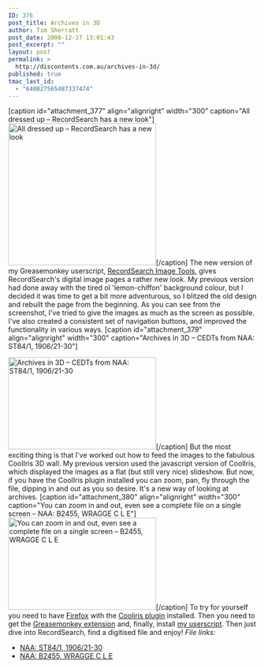 ```yaml
---
ID: 376
post_title: Archives in 3D
author: Tim Sherratt
post_date: 2008-12-17 13:01:43
post_excerpt: ""
layout: post
permalink: >
  http://discontents.com.au/archives-in-3d/
published: true
tmac_last_id:
  - "640027565487337474"
---
```

[caption id="attachment_377" align="alignright" width="300" caption="All dressed up – RecordSearch has a new look"][<img class="size-medium wp-image-377" title="userscript-screenshot1" src="http://discontents.com.au/wp-content/uploads/2008/12/userscript-screenshot1-300x288.jpg" alt="All dressed up – RecordSearch has a new look" width="300" height="288" />][1][/caption] The new version of my Greasemonkey userscript, [RecordSearch Image Tools][2], gives RecordSearch's digital image pages a rather new look. My previous version had done away with the tired ol 'lemon-chiffon' background colour, but I decided it was time to get a bit more adventurous, so I blitzed the old design and rebuilt the page from the beginning. As you can see from the screenshot, I've tried to give the images as much as the screen as possible. I've also created a consistent set of navigation buttons, and improved the functionality in various ways.<!--more--> [caption id="attachment_379" align="alignright" width="300" caption="Archives in 3D – CEDTs from NAA: ST84/1, 1906/21-30"]

[<img class="size-medium wp-image-379" title="3dwall-screenshot1" src="http://discontents.com.au/wp-content/uploads/2008/12/3dwall-screenshot1-300x187.jpg" alt="Archives in 3D – CEDTs from NAA: ST84/1, 1906/21-30" width="300" height="187" />][3][/caption] But the most exciting thing is that I've worked out how to feed the images to the fabulous CoolIris 3D wall. My previous version used the javascript version of CoolIris, which displayed the images as a flat (but still very nice) slideshow. But now, if you have the CoolIris plugin installed you can zoom, pan, fly through the file, dipping in and out as you so desire. It's a new way of looking at archives. [caption id="attachment_380" align="alignright" width="300" caption="You can zoom in and out, even see a complete file on a single screen – NAA: B2455, WRAGGE C L E"][<img class="size-medium wp-image-380" title="3dwall-screenshot2" src="http://discontents.com.au/wp-content/uploads/2008/12/3dwall-screenshot2-300x187.jpg" alt="You can zoom in and out, even see a complete file on a single screen – B2455, WRAGGE C L E" width="300" height="187" />][4][/caption] To try for yourself you need to have [Firefox][5] with the [Cooliris plugin][6] installed. Then you need to get the [Greasemonkey extension][7] and, finally, install [my userscript][2]. Then just dive into RecordSearch, find a digitised file and enjoy! *File links:* 
*   [NAA: ST84/1, 1906/21-30][8]
*   [NAA: B2455, WRAGGE C L E][9]

 [1]: http://discontents.com.au/wp-content/uploads/2008/12/userscript-screenshot1.jpg
 [2]: http://userscripts.org/scripts/show/33485
 [3]: http://discontents.com.au/wp-content/uploads/2008/12/3dwall-screenshot1.jpg
 [4]: http://discontents.com.au/wp-content/uploads/2008/12/3dwall-screenshot2.jpg
 [5]: http://www.mozilla.com/firefox/
 [6]: http://cooliris.com/
 [7]: https://addons.mozilla.org/firefox/addon/748
 [8]: http://www.aa.gov.au/cgi-bin/Search?O=I&Number=7473965
 [9]: http://www.aa.gov.au/cgi-bin/Search?O=I&Number=3445411